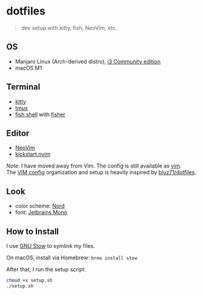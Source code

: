# dotfiles

> dev setup with kitty, fish, NeoVim, etc.

## OS

- Manjaro Linux (Arch-derived distro), [i3 Community edition](https://manjaro.org/downloads/community/i3/)
- macOS M1

## Terminal

- [kitty](https://sw.kovidgoyal.net/kitty/#)
- [tmux](https://github.com/tmux/tmux)
- [fish shell](https://fishshell.com/) with [fisher](https://github.com/jorgebucaran/fisher)

## Editor

- [NeoVim](https://neovim.io/)
- [kickstart.nvim](https://github.com/nvim-lua/kickstart.nvim)

_Note_: I have moved away from Vim. The config is still available as [vim](./vim).  
The [VIM config](vimrc) organization and setup is heavily inspired by [bluz71/dotfiles](https://github.com/bluz71/dotfiles/blob/master/vimrc).

## Look

- color scheme: [Nord][nord]
- font: [Jetbrains Mono](https://www.jetbrains.com/lp/mono/)

## How to Install

I use [GNU Stow][stow] to symlink my files.

On macOS, install via Homebrew: `brew install stow`

After that, I run the setup script:

```bash
chmod +x setup.sh
./setup.sh
```

[nord]: https://www.nordtheme.com/
[stow]: https://www.gnu.org/software/stow/
